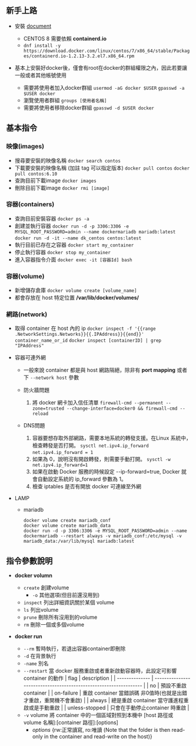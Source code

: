 ## 新手上路 ##
- 安裝 [document](https://docs.docker.com/engine/install/centos/)
    - CENTOS 8 需要依賴 **containerd.io**
    - `dnf install -y https://download.docker.com/linux/centos/7/x86_64/stable/Packages/containerd.io-1.2.13-3.2.el7.x86_64.rpm`

- 基本上安裝好docker後，僅會有root在docker的群組權限之內，因此若要讓一般或者其他帳號使用
  - 需要將使用者加入docker群組
    `usermod -aG docker $USER`
    `gpasswd -a $USER docker`
  - 瀏覽使用者群組
    `groups [使用者名稱]`
  - 需要將使用者移除docker群組
    `gpasswd -d $USER docker`

## 基本指令 ##
### 映像(images) ###
  - 搜尋要安裝的映像名稱
    `docker search contos`
  - 下載要安裝的映像名稱 (加註 tag 可以指定版本)
    `docker pull contos`
    `docker pull contos:6.10`
  - 查詢目前下載image
    `docker images`
  - 刪除目前下載image
    `docker rmi [image]`

### 容器(containers) ###
  - 查詢目前安裝容器
    `docker ps -a`
  - 創建並執行容器
    `docker run -d -p 3306:3306 -e MYSQL_ROOT_PASSWORD=admin --name dockermariadb mariadb:latest`
    `docker run -d -it --name dk_centos centos:latest`
  - 執行目前已存在之容器
    `docker start my_container`
  - 停止執行容器
    `docker stop my_container`
  - 進入容器指令介面
    `docker exec -it [容器Id] bash`

### 容器(volume) ###
  - 新增儲存倉庫
    `docker volume create [volume_name]`
  - 都會存放在 host 特定位置 **/var/lib/docker/volumes/**


### 網路(network) ###
  - 取得 container 在 host 內的 ip
    `docker inspect -f '{{range .NetworkSettings.Networks}}{{.IPAddress}}{{end}}' container_name_or_id`
    `docker inspect [containerID] | grep "IPAddress"`
  - 容器可連外網
    - 一般來說 container 都是與 host 網路隔絕，除非有 **port mapping** 或者下 `--network host` 參數
    - 防火牆問題
      1. 將 docker 網卡加入信任清單 `firewall-cmd --permanent --zone=trusted --change-interface=docker0 && firewall-cmd --reload`

    - DNS問題
      1. 容器要想存取外部網路，需要本地系統的轉發支援。在Linux 系統中，檢查轉發是否打開。
          `sysctl net.ipv4.ip_forward`
          `net.ipv4.ip_forward = 1`
      2. 如果為 0，說明沒有開啟轉發，則需要手動打開。
          `sysctl -w net.ipv4.ip_forward=1`
      3. 如果在啟動 Docker 服務的時候設定 --ip-forward=true, Docker 就會自動設定系統的 ip_forward 參數為 1。
      4. 檢查 iptables 是否有開放 docker 可連線至外網

- LAMP
  - mariadb
    ```
    docker volume create mariadb_conf
    docker volume create mariadb_data
    docker run -d -p 3306:3306 -e MYSQL_ROOT_PASSWORD=admin --name dockermariadb --restart always -v mariadb_conf:/etc/mysql -v mariadb_data:/var/lib/mysql mariadb:latest
    ```


## 指令參數說明 ##
- **docker volumn**
  - `create` 創建volume
    - `-o` 其他選項(但目前還沒用到)
  - `inspect` 列出詳細資訊關於某個 volume
  - `ls` 列出volume
  - `prune` 刪除所有沒用到的volume
  - `rm` 刪除一個或多個volume

- **docker run**
  - `--rm` 暫時執行，若退出容器container即刪除
  - `-d` 在背景執行
  - `-name` 別名
  - `--restart` 當 docker 服務重啟或者重新啟動容器時，此設定可影響 container 的動作
    | flag           | description                                                       |
    | -------------- | ----------------------------------------------------------------- |
    | no             | 預設不重啟 container                                              |
    | on-failure     | 重啟 container 當錯誤碼 非0值時(也就是出錯才重啟，重開機不會重啟) |
    | always         | 總是重啟 container 當守護進程重啟或是手動重啟                     |
    | unless-stopped | 只會在手動停止container 時重啟                                    |
  - `-v` volume 將 container 中的一個區域對照到本機中 [host 路徑或 volume 名稱]:[container 路徑]:[options]
    - *options* {rw:正常讀寫, ro:唯讀 (Note that the folder is then read-only in the container and read-write on the host)}
